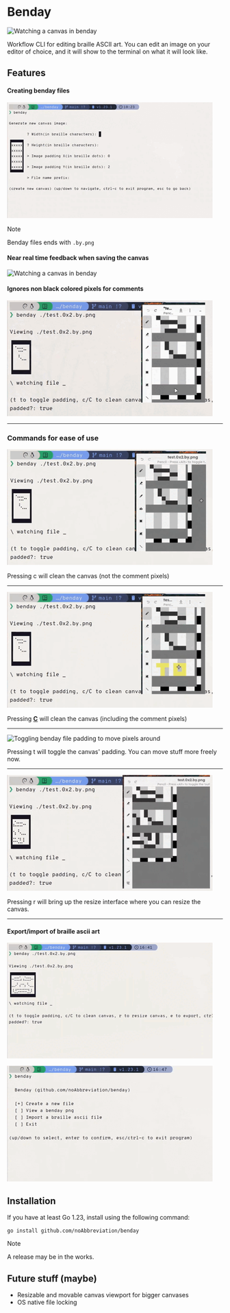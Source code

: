# Benday

![Watching a canvas in benday](./docs/benday_preview_art.gif)

Workflow CLI for editing braille ASCII art.
You can edit an image on your editor of choice, and it will show to the terminal on what it will look like.

## Features

#### Creating benday files

![Creating a file in benday](./docs/benday_create_files.gif)

> [!NOTE]
> Benday files ends with `.by.png`

#### Near real time feedback when saving the canvas

![Watching a canvas in benday](./docs/benday_preview_art.gif)

#### Ignores non black colored pixels for comments

![Benday ignoring non-black pixels](./docs/benday_ignores_non_black.gif)

---

### Commands for ease of use

![Cleaning the canvas in benday](./docs/benday_clean_canvas.gif)

Pressing c will clean the canvas (not the comment pixels)

---

![Cleaning the canvas including comments in benday](./docs/benday_cleaning_comments.gif)

Pressing **<u>C</u>** will clean the canvas (including the comment pixels)

---

![Toggling benday file padding to move pixels around](./docs/benday_toggle_padding.gif)

Pressing t will toggle the canvas' padding. You can move stuff more freely now.

---

![Resizing the benday canvas](./docs/benday_resize_canvas.gif)

Pressing r will bring up the resize interface where you can resize the canvas.

---

#### Export/import of braille ascii art

![Exporting benday png to braille ascii](./docs/benday_exporting_canvas.gif)

![Import braille ascii art to benday](./docs/benday_importing_braille_ascii.gif)

## Installation

If you have at least Go 1.23, install using the following command:

```
go install github.com/noAbbreviation/benday
```

> [!NOTE]
> A release may be in the works.

## Future stuff (maybe)

- Resizable and movable canvas viewport for bigger canvases
- OS native file locking
